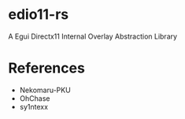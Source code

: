 # edio11-rs
 A Egui Directx11 Internal Overlay Abstraction Library
# References
- Nekomaru-PKU
- OhChase
- sy1ntexx
